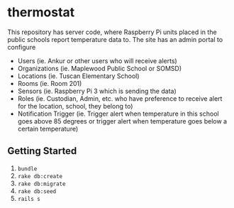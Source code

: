 # thermostat

This repository has server code, where Raspberry Pi units placed in the public schools report temperature data to. The site has an admin portal to configure

* Users (ie. Ankur or other users who will receive alerts)
* Organizations (ie. Maplewood Public School or SOMSD)
* Locations (ie. Tuscan Elementary School)
* Rooms (ie. Room 201)
* Sensors (ie. Raspberry Pi 3 which is sending the data)
* Roles (ie. Custodian, Admin, etc. who have preference to receive alert for the location, school, they belong to)
* Notification Trigger (ie. Trigger alert when temperature in this school goes above 85 degrees or trigger alert when temperature goes below a certain temperature)

## Getting Started

1. `bundle`
1. `rake db:create`
1. `rake db:migrate`
1. `rake db:seed`
1. `rails s`
